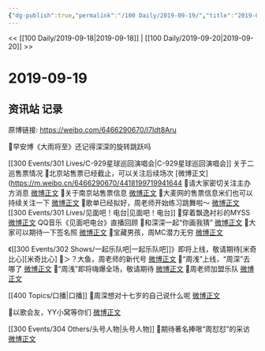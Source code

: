 ```yaml
---
{"dg-publish":true,"permalink":"/100 Daily/2019-09-19/","title":"2019-09-19","created":"2023-03-29T12:47:46.120+08:00","updated":"2023-03-29T12:49:36.859+08:00"}
---
```



<< [[100 Daily/2019-09-18\|2019-09-18]] | [[100 Daily/2019-09-20\|2019-09-20]] >>

# 2019-09-19

## 资讯站 记录

原博链接: https://weibo.com/6466290670/I7Idt8Aru

🌿早安博《大雨将至》还记得深深的旋转跳跃吗 [](https://m.weibo.cn/6466290670/4418148990021931)

[[300 Events/301 Lives/C-929星球巡回演唱会\|C-929星球巡回演唱会]]
关于二巡售票情况
🌿北京站售票已经截止，可以关注后续场次 [微博正文](https://m.weibo.cn/6466290670/4418199719941644
🌿请大家密切关注主办方消息 [微博正文](https://m.weibo.cn/6466290670/4418232708669204)
🌿关于南京站售票信息 [微博正文](https://m.weibo.cn/6466290670/4418240384085266)
🌿大麦网的售票信息米们也可以持续关注一下 [微博正文](https://m.weibo.cn/6466290670/4418248697138439)
🌿歌单已经拟好，周老师开始练习跳舞啦～ [微博正文](https://m.weibo.cn/6466290670/4418375297617138)
[[300 Events/301 Lives/见面吧！电台\|见面吧！电台]]
🌿穿着飘逸衬衫的MYSS [微博正文](https://m.weibo.cn/6466290670/4418206510440473)
QQ音乐《见面吧电台》直播回顾
🌿和深深一起“你画我猜” [微博正文](https://m.weibo.cn/6466290670/4418260298144947)
🌿大家可以期待一下签名照 [微博正文](https://m.weibo.cn/6466290670/4418268665781921)
🌿宝藏男孩，周MC潜力无穷 [微博正文](https://m.weibo.cn/6466290670/4418357350202429)

《[[300 Events/302 Shows/一起乐队吧\|一起乐队吧]]》即将上线，敬请期待[米奇比心][米奇比心]
🌿＞？大鱼，周老师的新代号 [微博正文](https://m.weibo.cn/6466290670/4418284416296589)
🌿“周浅”上线，“周深”去哪了 [微博正文](https://m.weibo.cn/6466290670/4418287108676040)
🌿“周浅”即将嗨爆全场，敬请期待 [微博正文](https://m.weibo.cn/6466290670/4418339168021030)
🌿周老师加盟乐队 [微博正文](https://m.weibo.cn/6466290670/4418345996365412)

[[400 Topics/口播\|口播]]
🌿周深想对十七岁的自己说什么呢 [微博正文](https://m.weibo.cn/6466290670/4418336580231188)

🌿以歌会友，YY小窝等你们 [微博正文](https://m.weibo.cn/6466290670/4418351600188111)

[[300 Events/304 Others/头号人物\|头号人物]]
🌿期待著名捧哏“周怼怼”的采访 [微博正文](https://m.weibo.cn/6466290670/4418214001606154)
